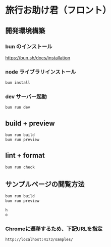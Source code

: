 # 旅行お助け君（フロント）

## 開発環境構築

### bun のインストール

https://bun.sh/docs/installation

### node ライブラリインストール

```sh
bun install
```

### dev サーバー起動

```sh
bun run dev
```

## build + preview

```sh
bun run build
bun run preview
```

## lint + format

```sh
bun run check
```

## サンプルページの閲覧方法

```sh
bun run build
bun run preview
```

```sh
h
o
```

### Chromeに遷移するため、下記URLを指定
```sh
http://localhost:4173/samples/
```
